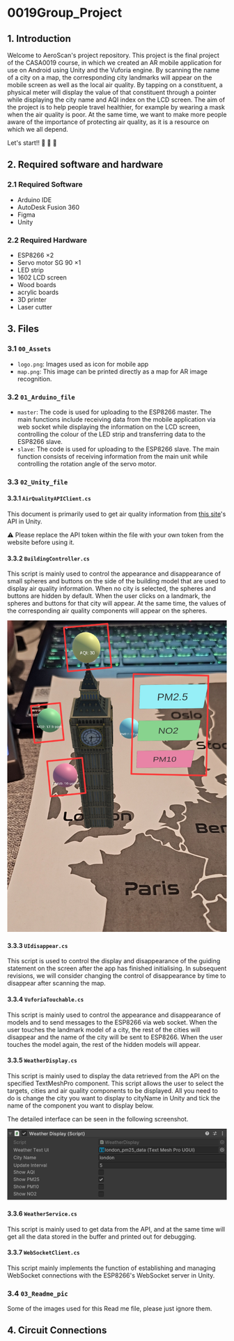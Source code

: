 # 0019Group_Project

## 1. Introduction
Welcome to AeroScan's project repository. This project is the final project of the CASA0019 course, in which we created an AR mobile application for use on Android using Unity and the Vuforia engine. By scanning the name of a city on a map, the corresponding city landmarks will appear on the mobile screen as well as the local air quality. By tapping on a constituent, a physical meter will display the value of that constituent through a pointer while displaying the city name and AQI index on the LCD screen. The aim of the project is to help people travel healthier, for example by wearing a mask when the air quality is poor. At the same time, we want to make more people aware of the importance of protecting air quality, as it is a resource on which we all depend.

Let's start!! :tada: :tada: :tada:

## 2. Required software and hardware

### 2.1 Required Software

- Arduino IDE
- AutoDesk Fusion 360
- Figma
- Unity

### 2.2 Required Hardware

- ESP8266 $\times 2$
- Servo motor SG 90 $\times 1$
- LED strip
- 1602 LCD screen
- Wood boards
- acrylic boards
- 3D printer
- Laser cutter

## 3. Files

### 3.1 `00_Assets`
- `logo.png`: Images used as icon for mobile app
- `map.png`: This image can be printed directly as a map for AR image recognition.


### 3.2 `01_Arduino_file`
- `master`: The code is used for uploading to the ESP8266 master. The main functions include receiving data from the mobile application via web socket while displaying the information on the LCD screen, controlling the colour of the LED strip and transferring data to the ESP8266 slave.
- `slave`: The code is used for uploading to the ESP8266 slave. The main function consists of receiving information from the main unit while controlling the rotation angle of the servo motor.

### 3.3 `02_Unity_file`

#### 3.3.1 `AirQualityAPIClient.cs`
This document is primarily used to get air quality information from [this site](https://aqicn.org)'s API in Unity.

:warning: Please replace the API token within the file with your own token from the website before using it.

#### 3.3.2 `BuildingController.cs`
This script is mainly used to control the appearance and disappearance of small spheres and buttons on the side of the building model that are used to display air quality information. When no city is selected, the spheres and buttons are hidden by default. When the user clicks on a landmark, the spheres and buttons for that city will appear. At the same time, the values of the corresponding air quality components will appear on the spheres. 

![Balls and buttons](https://github.com/Ereshkigallll/0019Group_Project/blob/main/03_Readme_pic/balls.jpg)

#### 3.3.3 `UIdisappear.cs`

This script is used to control the display and disappearance of the guiding statement on the screen after the app has finished initialising. In subsequent revisions, we will consider changing the control of disappearance by time to disappear after scanning the map.

#### 3.3.4 `VuforiaTouchable.cs`

This script is mainly used to control the appearance and disappearance of models and to send messages to the ESP8266 via web socket. When the user touches the landmark model of a city, the rest of the cities will disappear and the name of the city will be sent to ESP8266. When the user touches the model again, the rest of the hidden models will appear.

#### 3.3.5 `WeatherDisplay.cs`

This script is mainly used to display the data retrieved from the API on the specified TextMeshPro component. This script allows the user to select the targets, cities and air quality components to be displayed. All you need to do is change the city you want to display to cityName in Unity and tick the name of the component you want to display below.

The detailed interface can be seen in the following screenshot.

![weather display](https://github.com/Ereshkigallll/0019Group_Project/blob/main/03_Readme_pic/weather.png)

#### 3.3.6 `WeatherService.cs`

This script is mainly used to get data from the API, and at the same time will get all the data stored in the buffer and printed out for debugging.

#### 3.3.7 `WebSocketClient.cs`

This script mainly implements the function of establishing and managing WebSocket connections with the ESP8266's WebSocket server in Unity.

### 3.4 `03_Readme_pic`

Some of the images used for this Read me file, please just ignore them.

## 4. Circuit Connections
